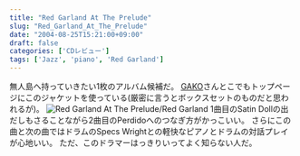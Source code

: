 ```yaml
---
title: "Red Garland At The Prelude"
slug: "Red_Garland_At_The_Prelude"
date: "2004-08-25T15:21:00+09:00"
draft: false
categories: ['CDレビュー']
tags: ['Jazz', 'piano', 'Red Garland']
---
```


無人島へ持っていきたい1枚のアルバム候補だ。 [GAKO](http://www001.upp.so-net.ne.jp/gako-oku/INDEX.htm)さんとこでもトップページにこのジャケットを使っている(厳密に言うとボックスセットのものだと思われるが)。 ![Red Garland At The Prelude/Red Garland](/wp-content/archives/20040825.jpg) 1曲目のSatin Dollの出だしもさることながら2曲目のPerdidoへのつなぎ方がかっこいい。 さらにこの曲と次の曲ではドラムのSpecs Wrightとの軽快なピアノとドラムの対話プレイが心地いい。 ただ、このドラマーはっきりいってよく知らない人だ。